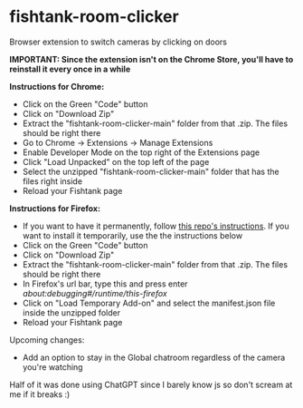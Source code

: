 # fishtank-room-clicker
Browser extension to switch cameras by clicking on doors

**IMPORTANT: Since the extension isn't on the Chrome Store, you'll have to reinstall it every once in a while**

**Instructions for Chrome:**
- Click on the Green "Code" button
- Click on "Download Zip"
- Extract the "fishtank-room-clicker-main" folder from that .zip. The files should be right there
- Go to Chrome -> Extensions -> Manage Extensions
- Enable Developer Mode on the top right of the Extensions page
- Click "Load Unpacked" on the top left of the page
- Select the unzipped "fishtank-room-clicker-main" folder that has the files right inside
- Reload your Fishtank page

**Instructions for Firefox:**
- If you want to have it permanently, follow [this repo's instructions](https://github.com/ninjaeae/fishtank-room-clicker-firefox). If you want to install it temporarily, use the the instructions below
- Click on the Green "Code" button
- Click on "Download Zip"
- Extract the "fishtank-room-clicker-main" folder from that .zip. The files should be right there
- In Firefox's url bar, type this and press enter _about:debugging#/runtime/this-firefox_
- Click on "Load Temporary Add-on" and select the manifest.json file inside the unzipped folder
- Reload your Fishtank page

Upcoming changes:
- Add an option to stay in the Global chatroom regardless of the camera you're watching

Half of it was done using ChatGPT since I barely know js so don't scream at me if it breaks :)
